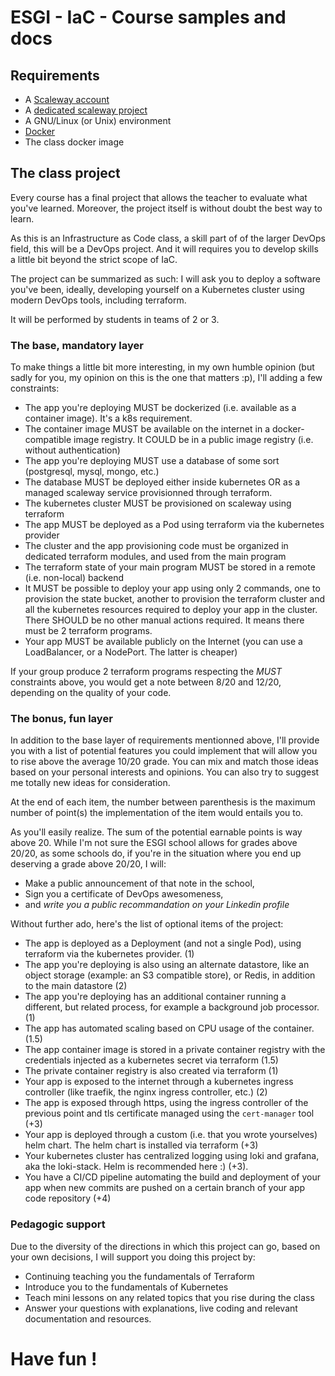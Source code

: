 # ESGI - IaC - Course samples and docs

## Requirements

- A [Scaleway account](https://www.scaleway.com/en/docs/console/my-account/how-to/create-an-account/)
- A [dedicated scaleway project](doc/scw-project.md)
- A GNU/Linux (or Unix) environment
- [Docker](https://docs.docker.com/get-docker/)
- The class docker image


## The class project

Every course has a final project that allows the teacher to evaluate what you've
learned. Moreover, the project itself is without doubt the best way to learn.

As this is an Infrastructure as Code class, a skill part of of the larger DevOps
field, this will be a DevOps project. And it will requires you to develop skills
a little bit beyond the strict scope of IaC.

The project can be summarized as such: I will ask you to deploy a software
you've been, ideally, developing yourself on a Kubernetes cluster using modern
DevOps tools, including terraform.

It will be performed by students in teams of 2 or 3.

### The base, mandatory layer

To make things a little bit more interesting, in my own humble opinion (but
sadly for you, my opinion on this is the one that matters :p), I'll adding a few
constraints:

- The app you're deploying MUST be dockerized (i.e. available as a container
  image). It's a k8s requirement.
- The container image MUST be available on the internet in a docker-compatible
  image registry. It COULD be in a public image registry (i.e. without
  authentication)
- The app you're deploying MUST use a database of some sort (postgresql, mysql,
  mongo, etc.)
- The database MUST be deployed either inside kubernetes OR as a managed
  scaleway service provisionned through terraform.
- The kubernetes cluster MUST be provisioned on scaleway using terraform
- The app MUST be deployed as a Pod using terraform via the kubernetes provider
- The cluster and the app provisioning code must be organized in dedicated
  terraform modules, and used from the main program
- The terraform state of your main program MUST be stored in a remote (i.e.
  non-local) backend
- It MUST be possible to deploy your app using only 2 commands, one to provision
  the state bucket, another to provision the terraform cluster and all the
  kubernetes resources required to deploy your app in the cluster. There SHOULD
  be no other manual actions required. It means there must be 2 terraform
  programs.
- Your app MUST be available publicly on the Internet (you can use a
  LoadBalancer, or a NodePort. The latter is cheaper)

If your group produce 2 terraform programs respecting the *MUST* constraints
above, you would get a note between 8/20 and 12/20, depending on the quality of
your code.

### The bonus, fun layer

In addition to the base layer of requirements mentionned above, I'll provide you
with a list of potential features you could implement that will allow you to
rise above the average 10/20 grade. You can mix and match those ideas based on
your personal interests and opinions. You can also try to suggest me totally new
ideas for consideration.

At the end of each item, the number between parenthesis is the maximum number of
point(s) the implementation of the item would entails you to.

As you'll easily realize. The sum of the potential earnable points is way
above 20. While I'm not sure the ESGI school allows for grades above 20/20, as
some schools do, if you're in the situation where you end up deserving a grade
above 20/20, I will:
- Make a public announcement of that note in the school,
- Sign you a certificate of DevOps awesomeness,
- and *write you a public recommandation on your Linkedin profile*

Without further ado, here's the list of optional items of the project:

- The app is deployed as a Deployment (and not a single Pod), using terraform
  via the kubernetes provider. (1)
- The app you're deploying is also using an alternate datastore, like an object
  storage (example: an S3 compatible store), or Redis, in addition to the main
  datastore (2)
- The app you're deploying has an additional container running a different, but
  related process, for example a background job processor. (1)
- The app has automated scaling based on CPU usage of the container. (1.5)
- The app container image is stored in a private container registry with the
  credentials injected as a kubernetes secret via terraform (1.5)
- The private container registry is also created via terraform (1)
- Your app is exposed to the internet through a kubernetes ingress controller
  (like traefik, the nginx ingress controller, etc.) (2)
- The app is exposed through https, using the ingress controller of the previous
  point and tls certificate managed using the `cert-manager` tool (+3)
- Your app is deployed through a custom (i.e. that you wrote yourselves) helm
  chart. The helm chart is installed via terraform (+3)
- Your kubernetes cluster has centralized logging using loki and grafana, aka
  the loki-stack. Helm is recommended here :) (+3).
- You have a CI/CD pipeline automating the build and deployment of your app when
  new commits are pushed on a certain branch of your app code repository (+4)

### Pedagogic support

Due to the diversity of the directions in which this project can go, based on
your own decisions, I will support you doing this project by:

- Continuing teaching you the fundamentals of Terraform
- Introduce you to the fundamentals of Kubernetes
- Teach mini lessons on any related topics that you rise during the class
- Answer your questions with explanations, live coding and relevant documentation and resources.

# Have fun !
